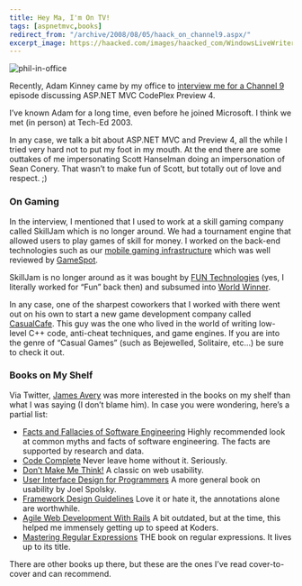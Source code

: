 ```yaml
---
title: Hey Ma, I'm On TV!
tags: [aspnetmvc,books]
redirect_from: "/archive/2008/08/05/haack_on_channel9.aspx/"
excerpt_image: https://haacked.com/images/haacked_com/WindowsLiveWriter/HeyMaImOnTV_8D16/phil-in-office_3.jpg
---
```


![phil-in-office](https://haacked.com/images/haacked_com/WindowsLiveWriter/HeyMaImOnTV_8D16/phil-in-office_3.jpg "phil-in-office")

Recently, Adam Kinney came by my office to [interview me for a Channel 9](http://channel9.msdn.com/shows/Continuum/MVCPreview4/ "MVC Preview 4") episode discussing ASP.NET MVC CodePlex Preview 4.

I’ve known Adam for a long time, even before he joined Microsoft. I think we met (in person) at Tech-Ed 2003.

In any case, we talk a bit about ASP.NET MVC and Preview 4, all the while I tried very hard not to put my foot in my mouth. At the end there are some outtakes of me impersonating Scott Hanselman doing an impersonation of Sean Conery. That wasn’t to make fun of Scott, but totally out of love and respect. ;)

### On Gaming

In the interview, I mentioned that I used to work at a skill gaming company called SkillJam which is no longer around. We had a tournament engine that allowed users to play games of skill for money. I worked on the back-end technologies such as our [mobile gaming infrastructure](https://haacked.com/archive/2005/06/08/mobile-phone-gaming.aspx "Mobile Phone Gaming") which was well reviewed by [GameSpot](https://haacked.com/archive/2005/09/06/great-review-on-gamespot.aspx "GameSpot Review").

SkillJam is no longer around as it was bought by [FUN Technologies](http://www.funtechnologies.com/ "Fun Technologies") (yes, I literally worked for “Fun” back then) and subsumed into [World Winner](http://www.worldwinner.com/ "World Winner").

In any case, one of the sharpest coworkers that I worked with there went out on his own to start a new game development company called [CasualCafe](http://apps.facebook.com/casualcafe/ "Casual Cafe"). This guy was the one who lived in the world of writing low-level C++ code, anti-cheat techniques, and game engines. If you are into the genre of “Casual Games” (such as Bejewelled, Solitaire, etc…) be sure to check it out.

### Books on My Shelf

Via Twitter, [James Avery](http://infozerk.com/ "James Avery") was more interested in the books on my shelf than what I was saying (I don’t blame him). In case you were wondering, here’s a partial list:

- [Facts and Fallacies of Software Engineering](http://www.amazon.com/gp/product/0321117425?ie=UTF8&tag=youvebeenhaac-20&linkCode=as2&camp=1789&creative=9325&creativeASIN=0321117425 "Facts and Fallacies") Highly recommended look at common myths and facts of software engineering. The facts are supported by research and data.
- [Code Complete](http://www.amazon.com/gp/product/0735619670?ie=UTF8&tag=youvebeenhaac-20&linkCode=as2&camp=1789&creative=9325&creativeASIN=0735619670 "Code Complete 2nd Edition") Never leave home without it. Seriously.
- [Don’t Make Me Think!](http://www.amazon.com/gp/product/0321344758?ie=UTF8&tag=youvebeenhaac-20&linkCode=as2&camp=1789&creative=9325&creativeASIN=0321344758 "Don't Make Me Think") A classic on web usability.
- [User Interface Design for Programmers](http://www.amazon.com/gp/product/1893115941?ie=UTF8&tag=youvebeenhaac-20&linkCode=as2&camp=1789&creative=9325&creativeASIN=1893115941 "UI for Programmers") A more general book on usability by Joel Spolsky.
- [Framework Design Guidelines](http://www.amazon.com/gp/product/0321246756?ie=UTF8&tag=youvebeenhaac-20&linkCode=as2&camp=1789&creative=9325&creativeASIN=0321246756 "FDG") Love it or hate it, the annotations alone are worthwhile.
- [Agile Web Development With Rails](http://www.amazon.com/gp/product/0977616630?ie=UTF8&tag=youvebeenhaac-20&linkCode=as2&camp=1789&creative=9325&creativeASIN=0977616630 "Agile Web Development With Rails") A bit outdated, but at the time, this helped me immensely getting up to speed at Koders.
- [Mastering Regular Expressions](http://www.amazon.com/gp/product/0596528124?ie=UTF8&tag=youvebeenhaac-20&linkCode=as2&camp=1789&creative=9325&creativeASIN=0596528124 "Mastering Regular Expressions") THE book on regular expressions. It lives up to its title.

There are other books up there, but these are the ones I’ve read cover-to-cover and can recommend.
